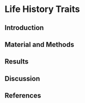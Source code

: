 # Life History Traits


## Introduction


## Material and Methods


## Results


## Discussion


## References
